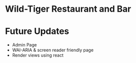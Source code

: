 # Wild-Tiger Restaurant and Bar


# Future Updates
 - Admin Page
 - WAI-ARIA & screen reader friendly page
 - Render views using react
 
 
